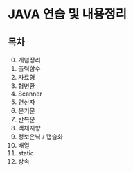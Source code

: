# JAVA 연습 및 내용정리

## 목차
0. 개념정리
1. 출력함수
2. 자료형
3. 형변환
4. Scanner
5. 연산자
6. 분기문
7. 반복문
8. 객체지향
9. 정보은닉 / 캡슐화
10. 배열
11. static
12. 상속
